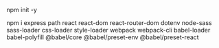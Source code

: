 npm init -y

npm i express path react react-dom react-router-dom dotenv node-sass sass-loader css-loader style-loader webpack webpack-cli babel-loader babel-polyfill @babel/core @babel/preset-env @babel/preset-react
